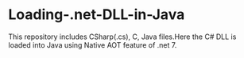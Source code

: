 # Loading-.net-DLL-in-Java
This repository includes CSharp(.cs), C, Java files.Here the C# DLL is loaded into Java using Native AOT feature of .net 7.
